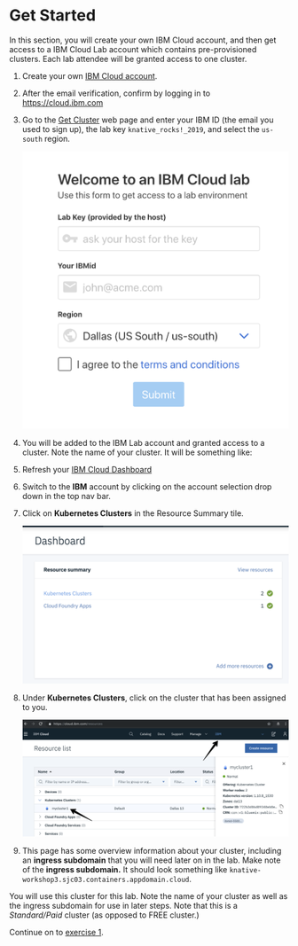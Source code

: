 # Get Started
In this section, you will create your own IBM Cloud account, and then get access to a IBM Cloud Lab account which contains pre-provisioned clusters. Each lab attendee will be granted access to one cluster.

1. Create your own [IBM Cloud account](https://cloud.ibm.com).
2. After the email verification, confirm by logging in to https://cloud.ibm.com
3. Go to the [Get Cluster](https://knative-workshop.mybluemix.net) web page and enter your IBM ID (the email you used to sign up), the lab key `knative_rocks!_2019`, and select the `us-south` region.

    ![](../README_images/get-clusters.png)

3. You will be added to the IBM Lab account and granted access to a cluster. Note the name of your cluster. It will be something like: 
4. Refresh your [IBM Cloud Dashboard](https://cloud.ibm.com)
5. Switch to the **IBM** account by clicking on the account selection drop down in the top nav bar.
6. Click on **Kubernetes Clusters** in the Resource Summary tile.

    ![](../README_images/kubernetesResources.png)

7. Under **Kubernetes Clusters**, click on the cluster that has been assigned to you.

    ![](../README_images/dashboard.png)

8. This page has some overview information about your cluster, including an **ingress subdomain** that you will need later on in the lab. Make note of the **ingress subdomain.** It should look something like `knative-workshop3.sjc03.containers.appdomain.cloud`.

You will use this cluster for this lab. Note the name of your cluster as well as the ingress subdomain for use in later steps. Note that this is a *Standard/Paid* cluster (as opposed to FREE cluster.)

Continue on to [exercise 1](../exercise-1/README.md).